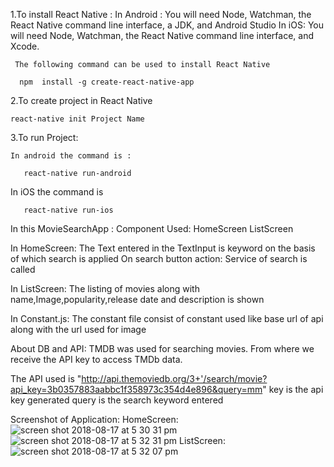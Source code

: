 1.To install React Native :
    In Android :
      You will need Node, Watchman, the React Native command line interface, a JDK, and Android Studio
    In iOS:
    You will need Node, Watchman, the React Native command line interface, and Xcode.
    
     The following command can be used to install React Native
    
      npm  install -g create-react-native-app

2.To create project in React Native

    react-native init Project Name

3.To run Project:
 
    In android the command is :
     
       react-native run-android

   In iOS the command is

       react-native run-ios
     

In this MovieSearchApp :
Component Used:
HomeScreen
ListScreen

In HomeScreen:
   The Text entered in the TextInput is keyword on the basis of which search is applied
   On search button action: Service of search is called

 In ListScreen:
  The listing of movies along with name,Image,popularity,release date and description is shown

  In Constant.js:
   The constant file consist of constant used like  base url of api along with the url used for image

About DB and API:
 TMDB was used for searching movies. From where we receive the API key to access TMDb data.

 The API used is "http://api.themoviedb.org/3+'/search/movie?api_key=3b0357883aabbc1f358973c354d4e896&query=mm"
 key is the api key generated
 query is the search keyword entered

 Screenshot of Application:
 HomeScreen:
 ![screen shot 2018-08-17 at 5 30 31 pm](https://user-images.githubusercontent.com/26082136/44266281-9cb0a480-a247-11e8-8370-bb439e06528d.png)
 ![screen shot 2018-08-17 at 5 32 31 pm](https://user-images.githubusercontent.com/26082136/44266332-c79af880-a247-11e8-85a6-51e9a8711e09.png)
 ListScreen:
 ![screen shot 2018-08-17 at 5 32 07 pm](https://user-images.githubusercontent.com/26082136/44266362-eef1c580-a247-11e8-904c-53812731d3bd.png)



